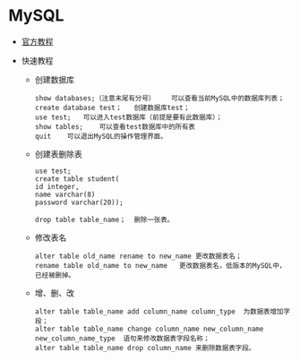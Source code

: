 # MySQL

- [官方教程](https://dev.mysql.com/doc/refman/8.0/en/)

- 快速教程

  - 创建数据库

    ```mysql
    show databases;（注意末尾有分号）	可以查看当前MySQL中的数据库列表；
    create database test；	创建数据库test；
    use test;	可以进入test数据库（前提是要有此数据库）；
    show tables;	可以查看test数据库中的所有表
    quit	可以退出MySQL的操作管理界面。
    ```

  - 创建表删除表

    ```mysql
    use test;
    create table student(
    id integer,
    name varchar(8)
    password varchar(20));
    ```

    ```mysql
    drop table table_name；	删除一张表。
    ```

  - 修改表名

    ```mysql
    alter table old_name rename to new_name	更改数据表名；
    rename table old_name to new_name	更改数据表名，低版本的MySQL中，已经被删掉。
    ```

  - 增、删、改

    ```mysql
    alter table table_name add column_name column_type	为数据表增加字段；
    alter table table_name change column_name new_column_name new_column_name_type	语句来修改数据表字段名称；
    alter table table_name drop column_name	来删除数据表字段。
    ```

## 